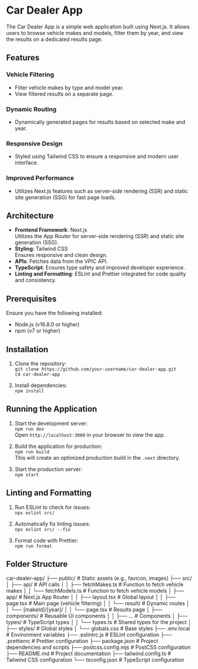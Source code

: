 # Car Dealer App

The Car Dealer App is a simple web application built using Next.js. It allows users to browse vehicle makes and models, filter them by year, and view the results on a dedicated results page.

## Features

### Vehicle Filtering

- Filter vehicle makes by type and model year.
- View filtered results on a separate page.

### Dynamic Routing

- Dynamically generated pages for results based on selected make and year.

### Responsive Design

- Styled using Tailwind CSS to ensure a responsive and modern user interface.

### Improved Performance

- Utilizes Next.js features such as server-side rendering (SSR) and static site generation (SSG) for fast page loads.

## Architecture

- **Frontend Framework**: Next.js  
  Utilizes the App Router for server-side rendering (SSR) and static site generation (SSG).
- **Styling**: Tailwind CSS  
  Ensures responsive and clean design.
- **APIs**: Fetches data from the VPIC API.
- **TypeScript**: Ensures type safety and improved developer experience.
- **Linting and Formatting**: ESLint and Prettier integrated for code quality and consistency.

## Prerequisites

Ensure you have the following installed:

- Node.js (v16.8.0 or higher)
- npm (v7 or higher)

## Installation

1. Clone the repository:  
   `git clone https://github.com/your-username/car-dealer-app.git`  
   `cd car-dealer-app`

2. Install dependencies:  
   `npm install`

## Running the Application

1. Start the development server:  
   `npm run dev`  
   Open `http://localhost:3000` in your browser to view the app.

2. Build the application for production:  
   `npm run build`  
   This will create an optimized production build in the `.next` directory.

3. Start the production server:  
   `npm start`

## Linting and Formatting

1. Run ESLint to check for issues:  
   `npx eslint src/`

2. Automatically fix linting issues:  
   `npx eslint src/ --fix`

3. Format code with Prettier:  
   `npm run format`

## Folder Structure

car-dealer-app/
├── public/                       # Static assets (e.g., favicon, images)
├── src/
│   ├── api/                      # API calls
│   │   ├── fetchMakes.ts         # Function to fetch vehicle makes
│   │   └── fetchModels.ts        # Function to fetch vehicle models
│   ├── app/                      # Next.js App Router
│   │   ├── layout.tsx            # Global layout
│   │   ├── page.tsx              # Main page (vehicle filtering)
│   │   └── result/               # Dynamic routes
│   │       └── [makeId]/[year]/
│   │           └── page.tsx      # Results page
│   ├── components/               # Reusable UI components
│   │   ├── ...                   # Components
│   ├── types/                    # TypeScript types
│   │   └── types.ts              # Shared types for the project
│   ├── styles/                   # Global styles
│       └── globals.css           # Base styles
├── .env.local                    # Environment variables
├── .eslintrc.js                  # ESLint configuration
├── .prettierrc                   # Prettier configuration
├── package.json                  # Project dependencies and scripts
├── postcss.config.mjs            # PostCSS configuration
├── README.md                     # Project documentation
├── tailwind.config.ts            # Tailwind CSS configuration
└── tsconfig.json                 # TypeScript configuration